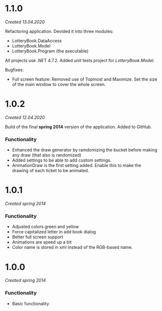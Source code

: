 # 1.1.0
*Created 13.04.2020*

Refactoring application. Devided it into three modules:
- LotteryBook.DataAccess
- LotteryBook.Model
- LotteryBook.Program (the executable)

All projects use .NET 4.7.2.
Added unit tests project for _LotteryBook.Model_.

Bugfixes: 
- Full screen feature: Removed use of Topmost and Maximize. Set the size of the main 
  window to cover the whole screen.

# 1.0.2
*Created 12.04.2020*

Build of the final **spring 2014** version of the application. 
Added to _GitHub_.

### Functionality
- Enhanced the draw generator by ramdomizing the bucket before making
  any draw (that also is randomized)
- Added settings to be able to add custom settings.
- AnimationDraw is the first setting added. Enable this to make the drawing of
  each ticket to be animated.
  
# 1.0.1
*Created spring 2014*

### Functionality
- Adjusted colors green and yellow
- Force capitalized letter in add book dialog
- Better full screen support
- Animations are speed up a bit
- Color name is stored in xml instead of the RGB-based name.

# 1.0.0
*Created spring 2014*

### Functionality
- Basic functionality